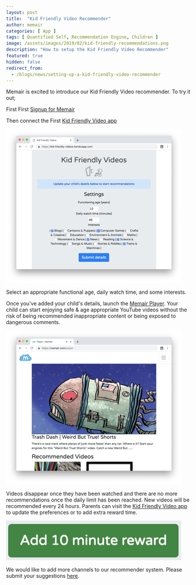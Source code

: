 ```yaml
---
layout: post
title:  "Kid Friendly Video Recommender"
author: memair
categories: [ App ]
tags: [ Quantified Self, Recommendation Engine, Children ]
image: /assets/images/2019/02/kid-friendly-recommendations.png
description: "How to setup the Kid Friendly Video Recommender"
featured: true
hidden: false
redirect_from:
  - /blogs/news/setting-up-a-kid-friendly-video-recommender
---
```


Memair is excited to introduce our Kid Friendly Video recommender. To try it out;

First First <a href="https://memair.com/users/sign_up" target="_blank">Signup for Memair</a>

Then connect the First <a href="https://kid-friendly-videos.herokuapp.com/#install" target="_blank">Kid Friendly Video app</a>

![alt text](/assets/images/2019/02/kid-friendly-app-screenshot.png "Kid Friendly App Screenshot")

Select an appropriate functional age, daily watch time, and some interests.

Once you've added your child's details, launch the <a href="https://memair.com/player" target="_blank">Memair Player</a>. Your child can start enjoying safe & age appropriate YouTube videos without the risk of being recommended inappropriate content or being exposed to dangerous comments.

![alt text](/assets/images/2019/02/player-screenshot.png "Memair Player Screenshot")

Videos disappear once they have been watched and there are no more recommendations once the daily limit has been reached. New videos will be recommended every 24 hours. Parents can visit the <a href="https://kid-friendly-videos.herokuapp.com/#install" target="_blank">Kid Friendly Video app</a> to update the preferences or to add extra reward time.

![alt text](/assets/images/2019/02/reward-button.png "Kid Friendly Video Recommender Reward Button")

We would like to add more channels to our recommender system. Please submit your suggestions [here](/contact).